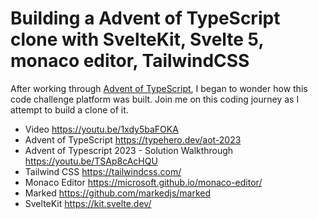 # Building a Advent of TypeScript clone with SvelteKit, Svelte 5, monaco editor, TailwindCSS

After working through [Advent of TypeScript](https://typehero.dev/aot-2023), I began to wonder how this code challenge platform was built. Join me on this coding journey as I attempt to build a clone of it.

- Video https://youtu.be/1xdy5baFOKA
- Advent of TypeScript https://typehero.dev/aot-2023
- Advent of Typescript 2023 - Solution Walkthrough https://youtu.be/TSAp8cAcHQU
- Tailwind CSS https://tailwindcss.com/
- Monaco Editor https://microsoft.github.io/monaco-editor/
- Marked https://github.com/markedjs/marked
- SvelteKit https://kit.svelte.dev/
